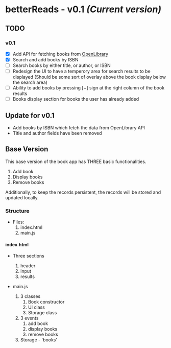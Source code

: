 # betterReads - v0.1 _(Current version)_

## TODO

### v0.1

- [x] Add API for fetching books from [OpenLibrary](https://openlibrary.org/dev/docs/api/)
- [x] Search and add books by ISBN
- [ ] Search books by either title, or author, or ISBN
- [ ] Redesign the UI to have a temperory area for search results to be displayed (Should be some sort of overlay above the book display below the search area)
- [ ] Ability to add books by pressing [+] sign at the right column of the book results
- [ ] Books display section for books the user has already added

## Update for v0.1

- Add books by ISBN which fetch the data from OpenLibrary API
- Title and author fields have been removed

## Base Version

This base version of the book app has THREE basic functionalities.

1. Add book
2. Display books
3. Remove books

Additionally, to keep the records persistent, the records will be stored and updated locally.

### Structure

- Files:
  1. index.html
  2. main.js

#### index.html

- Three sections

  1. header
  2. input
  3. results

- main.js
  1. 3 classes
     1. Book constructor
     2. UI class
     3. Storage class
  2. 3 events
     1. add book
     2. display books
     3. remove books
  3. Storage - 'books'
